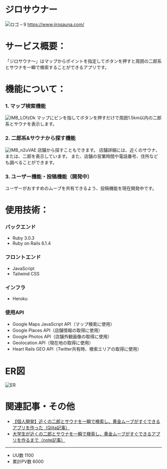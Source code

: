 # ジロサウナー
![ロゴ – 9](https://user-images.githubusercontent.com/63547176/159874882-357ee159-befe-4d19-8e5e-1d45da9b2cb5.png)
https://www.jirosauna.com/

# サービス概要：
「ジロサウナ〜」はマップからポイントを指定してボタンを押すと周囲の二郎系とサウナを一瞬で検索することができるアプリです。

# 機能について：
### 1. マップ検索機能
![IMB_LOfzDk](https://user-images.githubusercontent.com/63547176/159874910-dfce9827-c161-4360-b936-dcea35a80dbd.gif)
マップにピンを指してボタンを押すだけで周囲1.5km以内の二郎系とサウナを表示します。

### 2. 二郎系&サウナから探す機能
![IMB_n2uVAE](https://user-images.githubusercontent.com/63547176/159874947-1a6d2c8e-82db-4791-aaee-eecb024de2b7.gif)
店舗から探すこともできます。
店舗詳細には、近くのサウナ、または、二郎を表示しています。
また、店舗の営業時間や電話番号、住所なども調べることができます。

### 3. ユーザー機能・投稿機能（開発中）
ユーザーがおすすめのムーブを共有できるよう、投稿機能を現在開発中です。

# 使用技術：
### バックエンド
* Ruby 3.0.3
* Ruby on Rails 6.1.4

### フロントエンド
* JavaScript
* Tailwind CSS

### インフラ
* Heroku

### 使用API
* Google Maps JavaScript API（マップ検索に使用）
* Google Places API（店舗情報の取得に使用）
* Google Photos API（店舗外観画像の取得に使用）
* Geolocation API（現在地の取得に使用）
* Heart Rails GEO API（Twitter共有時、検索エリアの取得に使用）

# ER図
![ER](https://user-images.githubusercontent.com/63547176/159876231-3eaa3cb9-7780-45df-8a03-c8126aa474dd.png)

# 関連記事・その他
* [【個人開発】近くの二郎とサウナを一瞬で検索し、黄金ムーブがすぐできるアプリを作った（Qiita記事）](https://qiita.com/botcher_matsu/items/b87672215855730a3947)
* [大学生が近くの二郎とサウナを一瞬で検索し、黄金ムーブがすぐできるアプリを作るまで（note記事）](https://note.com/taiju365/n/naba8d1d016e5)
___
* UU数 1100
* 累計PV数 6000